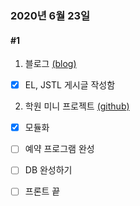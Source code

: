 ### 2020년 6월 23일
#### #1

1. 블로그 [(blog)](https://glasgow.tistory.com/43)  
 - [x] EL, JSTL 게시글 작성함
 
   
 
2. 학원 미니 프로젝트 [(github)](https://github.com/procyon0/mini_project/commit/6c64551aa44a2964c8782b0757f73a5b04d06316)
 - [x] 모듈화
 - [ ] 예약 프로그램 완성
 - [ ] DB 완성하기
 - [ ] 프론트 끝
 
  
